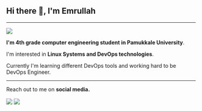 ## Hi there 👋, I'm Emrullah

---

![](https://komarev.com/ghpvc/?username=emrullahcirit&color=blue)

**I'm 4th grade computer engineering student in Pamukkale University**.

I'm interested in **Linux Systems and DevOps technologies**.

Currently I'm learning different DevOps tools and working hard to be DevOps Engineer.

---

Reach out to me on **social media.**

<a href="https://twitter.com/Iamemrullah" target="blank"><img align="center" src="https://img.shields.io/badge/-twitter-black?style=for-the-badge&logo=twitter"/></a>
<a href="https://www.linkedin.com/in/emrullahcirit" target="blank"><img align="center" src="https://img.shields.io/badge/-linkedin-black?style=for-the-badge&logo=linkedin"/></a>  



